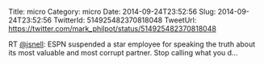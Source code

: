 Title: micro
Category: micro
Date: 2014-09-24T23:52:56
Slug: 2014-09-24T23:52:56
TwitterId: 514925482370818048
TweetUrl: https://twitter.com/mark_philpot/status/514925482370818048

RT [@jsnell](https://twitter.com/jsnell): ESPN suspended a star employee for speaking the truth about its most valuable and most corrupt partner. Stop calling what you d…